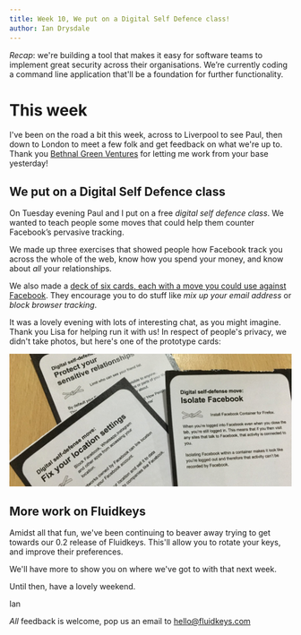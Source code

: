 ```yaml
---
title: Week 10, We put on a Digital Self Defence class!
author: Ian Drysdale
---
```


*Recap*: we're building a tool that makes it easy for software teams to implement great security across their organisations. We’re currently coding a command line application that'll be a foundation for further functionality.

# This week

I've been on the road a bit this week, across to Liverpool to see Paul, then down to London to meet a few folk and get feedback on what we're up to. Thank you [Bethnal Green Ventures](https://bethnalgreenventures.com) for letting me work from your base yesterday!

## We put on a Digital Self Defence class

On Tuesday evening Paul and I put on a free *digital self defence class*. We wanted to teach people some moves that could help them counter Facebook’s pervasive tracking.

We made up three exercises that showed people how Facebook track you across the whole of the web, know how you spend your money, and know about _all_ your relationships.

We also made a [deck of six cards, each with a move you could use against Facebook](https://docs.google.com/presentation/d/1wEVZ_TKKyXFESBtNd2yKJbl8ydPedZG15ytcPzvNDrA). They encourage you to do stuff like *mix up your email address* or *block browser tracking*.

It was a lovely evening with lots of interesting chat, as you might imagine. Thank you Lisa for helping run it with us! In respect of people's privacy, we didn't take photos, but here's one of the prototype cards:

![Three of the self defence cards](images/2018-10-12-facebook-self-defence-cards.jpg)

## More work on Fluidkeys

Amidst all that fun, we've been continuing to beaver away trying to get towards our 0.2 release of Fluidkeys. This'll allow you to rotate your keys, and improve their preferences.

We'll have more to show you on where we've got to with that next week.

Until then, have a lovely weekend.

Ian

*All* feedback is welcome, pop us an email to [hello@fluidkeys.com](mailto:hello@fluidkeys.com)
